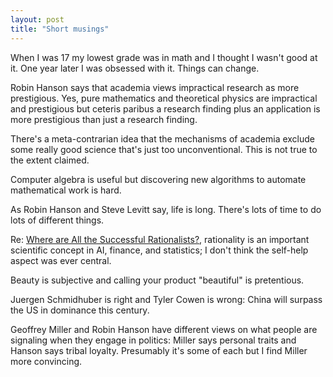 ```yaml
---
layout: post
title: "Short musings"
---
```


When I was 17 my lowest grade was in math and I thought I wasn't good at it.
One year later I was obsessed with it.
Things can change.

Robin Hanson says that academia views impractical research as more prestigious.
Yes, pure mathematics and theoretical physics are impractical and prestigious
but ceteris paribus a research finding plus an application is more prestigious
than just a research finding.

There's a meta-contrarian idea that the mechanisms of academia exclude some
really good science that's just too unconventional. This is not true to the
extent claimed.
<!-- Tyler Cowen said something like this somewhere. -->

Computer algebra is useful but discovering new algorithms to automate
mathematical work is hard.

As Robin Hanson and Steve Levitt say, life is long. There's lots of time to
do lots of different things.

Re: [Where are All the Successful Rationalists?](https://applieddivinitystudies.com/2020/09/05/rationality-winning/),
rationality is an important scientific concept in AI, finance, and statistics;
I don't think the self-help aspect was ever central.

Beauty is subjective and calling your product "beautiful" is pretentious.

Juergen Schmidhuber is right and Tyler Cowen is wrong: China will surpass
the US in dominance this century.

Geoffrey Miller and Robin Hanson have different views on what people are
signaling when they engage in politics: Miller says personal traits and
Hanson says tribal loyalty. Presumably it's some of each but I find Miller
more convincing.

